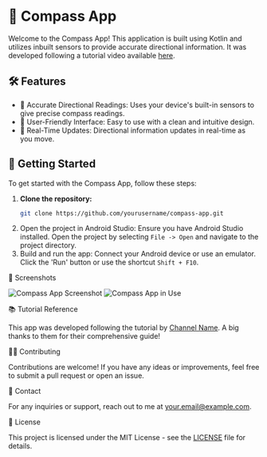 # 📍 Compass App

Welcome to the Compass App! This application is built using Kotlin and utilizes inbuilt sensors to provide accurate directional information. It was developed following a tutorial video available [here](https://youtu.be/t8EyCcyf704?si=9ZFh9G01LfOb_7pR).

## 🛠️ Features

- 📐 Accurate Directional Readings: Uses your device's built-in sensors to give precise compass readings.
- 📱 User-Friendly Interface: Easy to use with a clean and intuitive design.
- 🔄 Real-Time Updates: Directional information updates in real-time as you move.

## 🚀 Getting Started

To get started with the Compass App, follow these steps:

1. **Clone the repository:**
   ```bash
   git clone https://github.com/yourusername/compass-app.git
2. Open the project in Android Studio:
   Ensure you have Android Studio installed.
   Open the project by selecting `File -> Open` and navigate to the project directory.
3. Build and run the app:
   Connect your Android device or use an emulator.
   Click the 'Run' button or use the shortcut `Shift + F10`.

📸 Screenshots

![Compass App Screenshot](screenshot1.png)
![Compass App in Use](screenshot2.png)

📚 Tutorial Reference

This app was developed following the tutorial by [Channel Name](https://youtu.be/t8EyCcyf704?si=9ZFh9G01LfOb_7pR). A big thanks to them for their comprehensive guide!

🧑‍💻 Contributing

Contributions are welcome! If you have any ideas or improvements, feel free to submit a pull request or open an issue.

📧 Contact

For any inquiries or support, reach out to me at [your.email@example.com](mailto:your.email@example.com).

📜 License

This project is licensed under the MIT License - see the [LICENSE](LICENSE) file for details.
